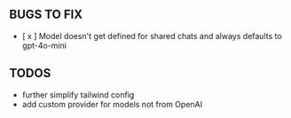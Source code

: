 ## BUGS TO FIX

- [ x ] Model doesn't get defined for shared chats and always defaults to gpt-4o-mini

## TODOS

- further simplify tailwind config
- add custom provider for models not from OpenAI
